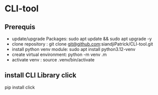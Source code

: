 # CLI-tool

## Prerequis

- update/upgrade Packages: sudo apt update && sudo apt upgrade -y
- clone repository : git clone git@github.com:siandjiPatrick/CLI-tool.git
- install python venv module: sudo apt install python3.12-venv
- create virtual environment: python -m venv .m
- activate venv  : source .venv/bin/activate

## install CLI Library click
 
pip install click


